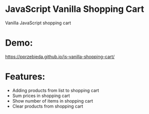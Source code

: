 # JavaScript Vanilla Shopping Cart

Vanilla JavaScript shopping cart

# Demo:

https://pprzebieda.github.io/js-vanilla-shopping-cart/

# Features:

+ Adding products from list to shopping cart
+ Sum prices in shopping cart
+ Show number of items in shopping cart
+ Clear products from shopping cart
